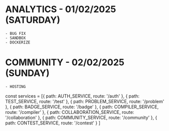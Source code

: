 # ANALYTICS - 01/02/2025 (SATURDAY)
    - BUG FIX
    - SANDBOX
    - DOCKERIZE
# COMMUNITY - 02/02/2025 (SUNDAY)
    - HOSTING


const services = [{
    path: AUTH_SERVICE,
    route: '/auth'
}, {
    path: TEST_SERVICE,
    route: '/test'
}, {
    path: PROBLEM_SERVICE,
    route: '/problem'
}, {
    path: BADGE_SERVICE,
    route: '/badge'
}, {
    path: COMPILER_SERVICE,
    route: '/compiler'
}, {
    path: COLLABORATION_SERVICE,
    route: '/collaboration'
},
{
    path: COMMUNITY_SERVICE,
    route: '/community'
}, {
    path: CONTEST_SERVICE,
    route: '/contest'
}
]